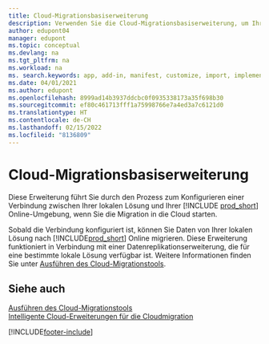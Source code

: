 ```yaml
---
title: Cloud-Migrationsbasiserweiterung
description: Verwenden Sie die Cloud-Migrationsbasiserweiterung, um Ihre lokale Lösung mit Business Central Online zu verbinden.
author: edupont04
manager: edupont
ms.topic: conceptual
ms.devlang: na
ms.tgt_pltfrm: na
ms.workload: na
ms. search.keywords: app, add-in, manifest, customize, import, implement
ms.date: 04/01/2021
ms.author: edupont
ms.openlocfilehash: 8999ad14b3937ddcbc0f0935338173a35f698b30
ms.sourcegitcommit: ef80c461713fff1a75998766e7a4ed3a7c6121d0
ms.translationtype: HT
ms.contentlocale: de-CH
ms.lasthandoff: 02/15/2022
ms.locfileid: "8136809"
---
```

# <a name="cloud-migration-base-extension"></a>Cloud-Migrationsbasiserweiterung

Diese Erweiterung führt Sie durch den Prozess zum Konfigurieren einer Verbindung zwischen Ihrer lokalen Lösung und Ihrer [!INCLUDE [prod_short](includes/prod_short.md)] Online-Umgebung, wenn Sie die Migration in die Cloud starten.  

Sobald die Verbindung konfiguriert ist, können Sie Daten von Ihrer lokalen Lösung nach [!INCLUDE[prod_short](includes/prod_short.md)] Online migrieren. Diese Erweiterung funktioniert in Verbindung mit einer Datenreplikationserweiterung, die für eine bestimmte lokale Lösung verfügbar ist. Weitere Informationen finden Sie unter [Ausführen des Cloud-Migrationstools](/dynamics365/business-central/dev-itpro/administration/migration-tool).  

## <a name="see-also"></a>Siehe auch

[Ausführen des Cloud-Migrationstools](/dynamics365/business-central/dev-itpro/administration/migration-tool)  
[Intelligente Cloud-Erweiterungen für die Cloudmigration](ui-extensions-data-replication.md)  


[!INCLUDE[footer-include](includes/footer-banner.md)]